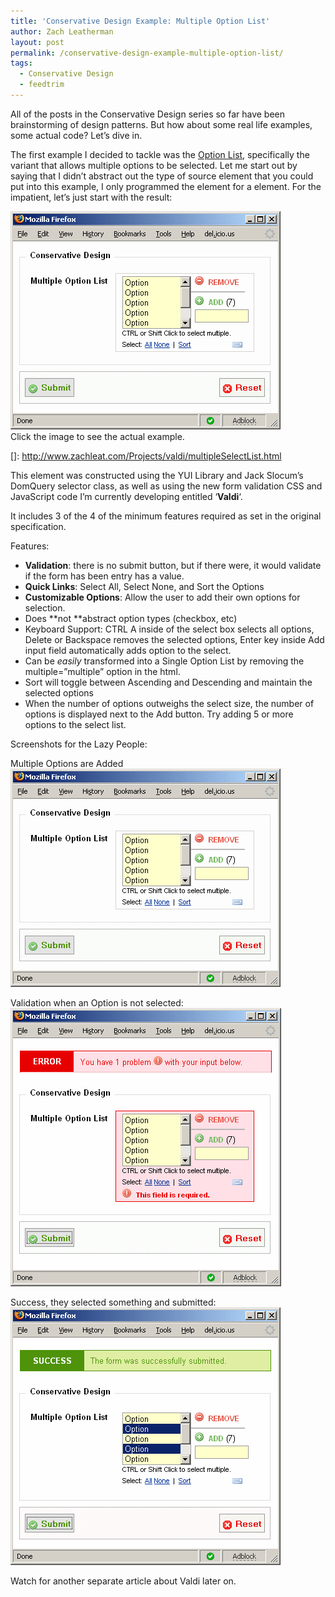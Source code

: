 ```yaml
---
title: 'Conservative Design Example: Multiple Option List'
author: Zach Leatherman
layout: post
permalink: /conservative-design-example-multiple-option-list/
tags:
  - Conservative Design
  - feedtrim
---
```


All of the posts in the Conservative Design series so far have been brainstorming of design patterns. But how about some real life examples, some actual code? Let’s dive in.

The first example I decided to tackle was the [Option List][1], specifically the variant that allows multiple options to be selected. Let me start out by saying that I didn’t abstract out the type of source element that you could put into this example, I only programmed the element for a  element. For the impatient, let’s just start with the result:

 [1]: http://www.zachleat.com/web/2007/02/26/conservative-design-option-list/

[![Multiple Option List Real Example][3]][3]  
Click the image to see the actual example.

 []: http://www.zachleat.com/Projects/valdi/multipleSelectList.html

This element was constructed using the YUI Library and Jack Slocum’s DomQuery selector class, as well as using the new form validation CSS and JavaScript code I’m currently developing entitled ‘**Valdi**‘.

It includes 3 of the 4 of the minimum features required as set in the original specification.

Features:

*   **Validation**: there is no submit button, but if there were, it would validate if the form has been entry has a value.
*   **Quick Links**: Select All, Select None, and Sort the Options
*   **Customizable Options**: Allow the user to add their own options for selection.
*   Does **not **abstract option types (checkbox, etc)
*   Keyboard Support: CTRL A inside of the select box selects all options, Delete or Backspace removes the selected options, Enter key inside Add input field automatically adds option to the select.
*   Can be *easily* transformed into a Single Option List by removing the multiple=”multiple” option in the html.
*   Sort will toggle between Ascending and Descending and maintain the selected options
*   When the number of options outweighs the select size, the number of options is displayed next to the Add button. Try adding 5 or more options to the select list.

Screenshots for the Lazy People:

Multiple Options are Added  
![Multiple Option List Real Example][3]

 [3]: /web/wp-content/uploads/2007/03/optionlist_multiple_real1.gif

Validation when an Option is not selected:  
![Multiple Option List Real Example][4]

 [4]: /web/wp-content/uploads/2007/03/optionlist_multiple_real21.gif

Success, they selected something and submitted:  
![Multiple Option List Real Example][5]

 [5]: /web/wp-content/uploads/2007/03/optionlist_multiple_real31.gif

Watch for another separate article about Valdi later on.
